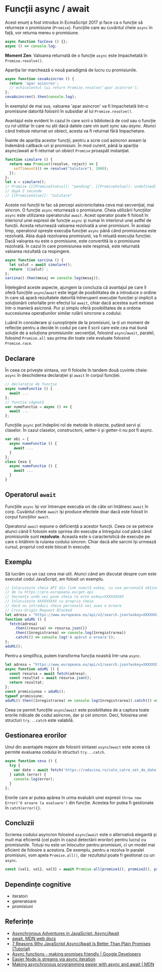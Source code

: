 # Funcții async / await

Acest enunț a fost introdus în EcmaScript 2017 și face ca o funcție să returneze o promisiune (`Promise`). Funcțiile care au cuvântul cheie `async` în față, vor returna mereu o promisiune.

```javascript
async function facCeva () {};
async () => console.log;
```

**Moment Zen**: Valoarea returnată de o funcție `async` este împachetată în `Promise.resolve()`.

Apariția lor marchează o nouă paradigmă de lucru cu promisiunile.

```javascript
async function cevaAsincron () {
  return 'apar asincron';
  // echivalentul lui return Promise.resolve('apar asincron');
};
cevaAsincron().then(console.log);
```

În exemplul de mai sus, valoarea 'apar asincron' va fi împachetată într-o promisiune datorită folosirii în subsidiar al lui `Promise.resolve()`.

Avantajul este evident în cazul în care scrii o bibliotecă de cod sau o funcție cu rol utilitar în care nu știi dacă datele care vin sunt *sync* sau *async*. Atunci când trebuie returnat un obiect, acesta va fi returnat fără împachetare.

Înainte de apariția acestor funcții, pentru a scrie cod asincron aveam la îndemână callback-uri și promisiuni. În mod curent, până la apariția async/await ai fi returnat un obiect `Promise` proaspăt instanțiat.

```javascript
function simulare () {
  return new Promise((resolve, reject) => {
    setTimeout(() => resolve("Salutare"), 2000);
  });
};
let x = simulare();
// Promise {[[PromiseStatus]]: "pending", [[PromiseValue]]: undefined}
// după 2 secunde
// [[PromiseValue]]: "Salutare"
```

Aceste noi funcții te fac să percepi asicronicitatea ceva mai secvențial, mai sincron. O funcție `async` returnează o promisiune. Cheia utilizării funcțiilor `async` este utilizarea operatorului `await`. Acest operator poate fi folosit în interiorul unei expresii de funcție `async` și numai în interiorul unei astfel de funcții. Acesta returnează valoarea rezolvată a unei promisiuni. În același timp, operatorul oprește execuția funcției `async` până când promisiunea este rezolvată. Abia după rezolvarea promisiunii, va fi reluată execuția funcției. Dacă valoarea nu este o promisiune, este convertită la o promisiune rezolvată. În cazul în care promisiunea este respinsă, este returnată valoarea rezultată ca respingere.

```javascript
async function sarcina () {
  let salut = await simulare();
  return `${salut}`;
};
sarcina().then(mesaj => console.log(mesaj));
```

Înțelegând aceste aspecte, ajungem la concluzia că avantajul pe care îl oferă funcțiile `async`/`await` este legat de posibilitatea de a introduce o ordine în care să apară rezultatele datorită întreruperii execuției funcției și implicit a soluționării celorlalte prin efectul lui `await`, chiar dacă acestea sunt extrase într-o manieră asicronă. Pur și simplu oferă posibilitatea de a ordona succesiunea operațiunilor similar rulării sincrone a codului.

Luând în considerare și cunoștințele de la promisiuni, ia-ți un moment de reflecție pentru a decide în codul pe care îl scrii care este cea mai bună soluție de a soluționa promisiunile: secvențial, folosind `async`/`await`, paralel, folosind `Promise.all` sau prima din toate cele evaluate folosind `Promise.race`.

## Declarare

În ceea ce privește sintaxa, vor fi folosite în tandem două cuvinte cheie: `async` în deschiderea declarației și `await` în corpul funcției.

```javascript
// declarație de funcție
async numeFunctie () {
  await ...
};
// funcție săgeată
var numeFunctie = async () => {
  await ...
};
```

Funcțiile `async` pot îndeplini rol de metode în obiecte, putând servi și claselor. În cazul claselor, constructorii, setter-ii și getter-ii nu pot fi async.

```javascript
var obi = {
  async numeFunctie () {
    await ...
  }
};
class Ceva {
  async numeFunctie () {
    await ...
  }
}
```

## Operatorul `await`

Funcțiile `async` își vor întrerupe execuția ori de câte ori întâlnesc `await` în corp. Cuvântul cheie `await` își produce efectele doar dacă este folosit în corpul funcțiilor `await`.

Operatorul `await` expune o deficiență a acestor funcții. Ceea ce se petrece atunci când îl folosim este oprirea din execuție a întregului cod până când promisiunile sunt **rezolvate**. Aceasta este o caracteristică de execuție pe care o întâlnim la rularea codului sincron. Chiar dacă alte sarcini își urmează cursul, propriul cod este blocat în execuție.

## Exemplu

Să lucrăm cu un caz ceva mai util. Atunci când am discutat despre cum este executat codul JavaScript, am folosit un exemplu.

```javascript
// înlocuiește cheia API din link numită wskey, cu una personală obținută
// de la https://pro.europeana.eu/get-api
// Secvența unde vei pune cheia ta este wskey=XXXXXXXXX
// înlocuiește XXXXXXXXX cu propria cheie
// dacă nu introduci cheia personală vei avea o eroare
// Cross-Origin Request Blocked
let adresa = "https://www.europeana.eu/api/v2/search.json?wskey=XXXXXXXXX&query=The%20Fraternity%20between%20Romanian%20and%20French%20Army";
function aduMi () {
  fetch(adresa)
    .then((resursa) => resursa.json())
    .then((înregistrarea) => console.log(înregistrarea))
    .catch(() => console.log('A apărut o eroare'));
};
aduMi();
```

Pentru a simplifica, putem transforma funcția noastră într-una `async`.

```javascript
let adresa = "https://www.europeana.eu/api/v2/search.json?wskey=XXXXXXXXX&query=The%20Fraternity%20between%20Romanian%20and%20French%20Army";
async function aduMi () {
  const resursa = await fetch(adresa);
  const rezultat = await resursa.json();
  return rezultat;
};
const promisiunea = aduMi();
typeof promisiune;
aduMi().then((înregistrarea) => console.log(înregistrarea)).catch(() => console.log('A apărut o eroare'));
```

Ceea ce permit funcțiile `async`/`await` este posibilitatea de a captura toate erorile ridicate de codul asincron, dar și cel sincron. Deci, folosirea unei structuri `try...catch` este valabilă.

## Gestionarea erorilor

Unul din avantajele majore ale folosirii sintaxei `async`/`await` este aceea că permite evaluarea codului în structuri `try...catch`.

```javascript
async function ceva () {
  try {
    var date = await fetch('https://radacina.ro/cale_catre_set_de_date');
  } catch (error) {
    console.log(error);
  }
};
```

Erorile care ar putea apărea în urma evaluării unei expresii `throw new Error('O eroare la evaluare')` din funcție. Acestea for putea fi gestionate în `catch(error){}`.

## Concluzii

Scrierea codului asyncron folosind `async`/`await` este o alternativă elegantă și mult mai eficientă (cel puțin în cazul detectării erorilor) pentru lucrul cu promisiunile. Totuși nu este un înlocuitor pentru promisiuni, ci un model mai eficient de folosire a acestora. De exemplu, pentru a rezolva în paralel promisiuni, vom apela `Promise.all()`, dar rezultatul poate fi gestionat cu un `async`.

```javascript
const [val1, val2, val3] = await Promise.all(promise1(), promise2(), promise3())
```

## Dependințe cognitive

- iteratori
- generatoare
- promisiuni

## Referințe

- [Asynchronous Adventures in JavaScript: Async/Await](https://medium.com/dailyjs/asynchronous-adventures-in-javascript-async-await-bd2e62f37ffd)
- [await. MDN web docs](https://developer.mozilla.org/en-US/docs/Web/JavaScript/Reference/Operators/await)
- [7 Reasons Why JavaScript Async/Await Is Better Than Plain Promises (Tutorial)](https://dev.to/gafi/7-reasons-to-always-use-async-await-over-plain-promises-tutorial-4ej9)
- [Async functions - making promises friendly | Google Developers](https://developers.google.com/web/fundamentals/primers/async-functions)
- [Easier Node.js streams via async iteration](https://2ality.com/2019/11/nodejs-streams-async-iteration.html)
- [Making asynchronous programming easier with async and await | MDN](https://developer.mozilla.org/en-US/docs/Learn/JavaScript/Asynchronous/Async_await)
